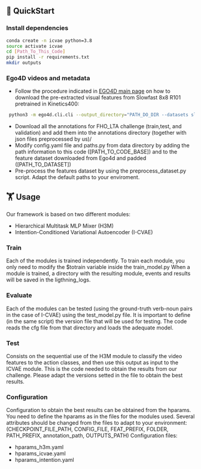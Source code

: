 ## 📝 QuickStart
### Install dependencies 
```bash
conda create -n icvae python=3.8
source activate icvae
cd [Path_To_This_Code]
pip install -r requirements.txt
mkdir outputs
```

### Ego4D videos and metadata
- Follow the procedure indicated in [EGO4D main page](https://ego4d-data.org/docs/data/features) on how to download the pre-extracted visual features from Slowfast 8x8 R101 pretrained in Kinetics400:
```bash
 python3 -m ego4d.cli.cli --output_directory="PATH_DO_DIR --datasets slowfast8x8_r101_k400 --benchmarks FHO
```
- Download all the annotations for FHO_LTA challenge (train,test, and validation) and add them into the annotations directory (together with json files preprocessed by us)/
- Modify config.yaml file and paths.py from data directory by adding the path information to this code ([PATH_TO_CODE_BASE]) and to the feature dataset downloaded from Ego4d and padded ([PATH_TO_DATASET])
- Pre-process the features dataset by using the preprocess_dataset.py script. Adapt the default paths to your enviroment.

## 🏋️‍️ Usage
Our framework is based on two different modules: 
- Hierarchical Multitask MLP Mixer (H3M)
- Intention-Conditioned Variational Autoencoder (I-CVAE)

### Train
Each of the modules is trained independently. To train each module, you only need to modify the $totrain variable inside the train_model.py
When a module is trained, a directory with the resulting module, events and results will be saved in the ligthning_logs.

### Evaluate
Each of the modules can be tested (using the ground-truth verb-noun pairs in the case of I-CVAE) using the test_model.py file. 
It is important to define (in the same script) the version file that will be used for testing. The code reads the cfg file from that directory and loads the adequate model.

### Test
Consists on the sequential use of the H3M module to classify the video features to the action classes, and then use this output as input to the ICVAE module. This is the code needed to obtain the results from our challenge.
Please adapt the versions setted in the file to obtain the best results.

### Configuration
Configuration to obtain the best results can be obtained from the hparams. You need to define the hparams as in the files for the modules used.
Several attributes should be changed from the files to adapt to your environment:
(CHECKPOINT_FILE_PATH, CONFIG_FILE, FEAT_PREFIX, FOLDER, PATH_PREFIX, annotation_path, OUTPUTS_PATH)
Configuration files:
- hparams_h3m.yaml
- hparams_icvae.yaml
- hparams_intention.yaml
